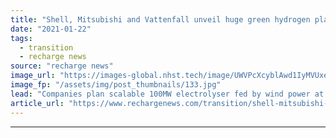 ```yaml
---
title: "Shell, Mitsubishi and Vattenfall unveil huge green hydrogen plan for German coal plant"
date: "2021-01-22"
tags: 
  - transition
  - recharge news
source: "recharge news"
image_url: "https://images-global.nhst.tech/image/UWVPcXcyblAwd1IyMVUxeW9od0NJMUc1Ujg2SzBrUGg4NGFScjAvZllUOD0=/nhst/binary/5c1f2ca7c9afaf72d9549087aae800cd"
image_fp: "/assets/img/post_thumbnails/133.jpg"
lead: "Companies plan scalable 100MW electrolyser fed by wind power at Moorburg site in Hamburg that could develop into a ‘green energy hub’"
article_url: "https://www.rechargenews.com/transition/shell-mitsubishi-and-vattenfall-unveil-huge-green-hydrogen-plan-for-german-coal-plant/2-1-949630"
---
```


---
